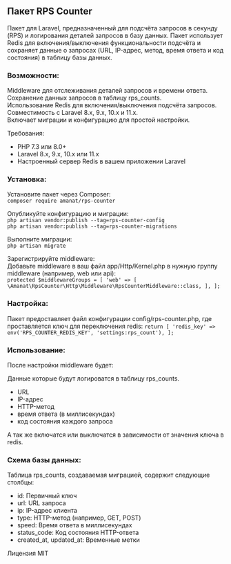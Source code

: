 Пакет RPS Counter
-
Пакет для Laravel, предназначенный для подсчёта запросов в секунду (RPS) и логирования деталей запросов в базу данных. Пакет использует Redis для включения/выключения функциональности подсчёта и сохраняет данные о запросах (URL, IP-адрес, метод, время ответа и код состояния) в таблицу базы данных.

### Возможности:

Middleware для отслеживания деталей запросов и времени ответа.  
Сохранение данных запросов в таблицу rps_counts.  
Использование Redis для включения/выключения подсчёта запросов.  
Совместимость с Laravel 8.x, 9.x, 10.x и 11.x.  
Включает миграции и конфигурацию для простой настройки.

Требования:

- PHP 7.3 или 8.0+  
- Laravel 8.x, 9.x, 10.x или 11.x  
- Настроенный сервер Redis в вашем приложении Laravel  

### Установка:

Установите пакет через Composer:  
`composer require amanat/rps-counter`

Опубликуйте конфигурацию и миграции:  
`php artisan vendor:publish --tag=rps-counter-config`  
`php artisan vendor:publish --tag=rps-counter-migrations`  


Выполните миграции:  
`php artisan migrate`


Зарегистрируйте middleware:  
Добавьте middleware в ваш файл app/Http/Kernel.php в нужную группу middleware (например, web или api):  
`protected $middlewareGroups = [
'web' => [
\Amanat\RpsCounter\Http\Middleware\RpsCounterMiddleware::class,
],
];`

### Настройка:  
Пакет предоставляет файл конфигурации config/rps-counter.php, где проставляется ключ для переключения redis:
`return [
'redis_key' => env('RPS_COUNTER_REDIS_KEY', 'settings:rps_count'),
];`

### Использование:  
После настройки middleware будет:

Данные которые будут логироватся в таблицу rps_counts.

- URL
- IP-адрес
- HTTP-метод
- время ответа (в миллисекундах)
- код состояния каждого запроса

А так же включатся или выключатся в зависимости от значения ключа в redis.

### Схема базы данных:
Таблица rps_counts, создаваемая миграцией, содержит следующие столбцы:

- id: Первичный ключ
- url: URL запроса
- ip: IP-адрес клиента
- type: HTTP-метод (например, GET, POST)
- speed: Время ответа в миллисекундах
- status_code: Код состояния HTTP-ответа
- created_at, updated_at: Временные метки

Лицензия
MIT
